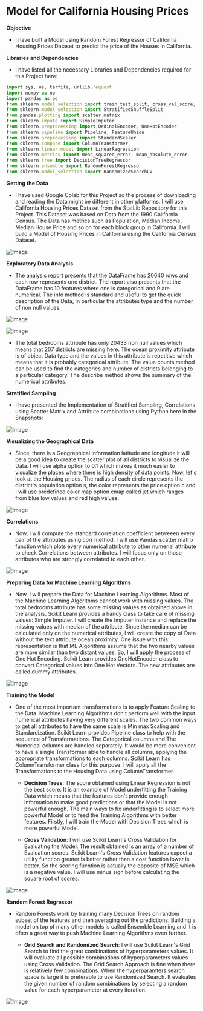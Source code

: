 # **Model for California Housing Prices**

**Objective**
- I have built a Model using Random Forest Regressor of California Housing Prices Dataset to predict the price of the Houses in California.

**Libraries and Dependencies**
- I have listed all the necessary Libraries and Dependencies required for this Project here:

```javascript
import sys, os, tarfile, urllib.request
import numpy as np
import pandas as pd
from sklearn.model_selection import train_test_split, cross_val_score, GridSearchCV
from sklearn.model_selection import StratifiedShuffleSplit
from pandas.plotting import scatter_matrix
from sklearn.impute import SimpleImputer
from sklearn.preprocessing import OrdinalEncoder, OneHotEncoder
from sklearn.pipeline import Pipeline, FeatureUnion
from sklearn.preprocessing import StandardScaler
from sklearn.compose import ColumnTransformer
from sklearn.linear_model import LinearRegression
from sklearn.metrics import mean_squared_error, mean_absolute_error
from sklearn.tree import DecisionTreeRegressor
from sklearn.ensemble import RandomForestRegressor
from sklearn.model_selection import RandomizedSearchCV
```

**Getting the Data**
- I have used Google Colab for this Project so the process of downloading and reading the Data might be different in other platforms. I will use California Housing Prices Dataset from the StatLib Repository for this Project. This Dataset was based on Data from the 1990 California Census. The Data has metrics such as Population, Median Income, Median House Price and so on for each block group in California. I will build a Model of Housing Prices in California using the California Census Dataset.

![Image](https://github.com/ThinamXx/300Days__MachineLearningDeepLearning/blob/main/Images/Day%2010.PNG)

**Exploratory Data Analysis**
- The analysis report presents that the DataFrame has 20640 rows and each row represents one district. The report also presents that the DataFrame has 10 features where one is categorical and 9 are numerical. The info method is standard and useful to get the quick description of the Data, in particular the attributes type and the number of non null values.

![Image](https://github.com/ThinamXx/300Days__MachineLearningDeepLearning/blob/main/Images/Day%2010b.PNG)

![Image](https://github.com/ThinamXx/300Days__MachineLearningDeepLearning/blob/main/Images/Day%2010a.PNG)

- The total bedrooms attribute has only 20433 non null values which means that 207 districts are missing here. The ocean proximity attribute is of object Data type and the values in this attribute is repetitive which means that it is probably categorical attribute. The value counts method can be used to find the categories and number of districts belonging to a particular category. The describe method shows the summary of the numerical attributes.

**Stratified Sampling**
- I have presented the Implementation of Stratified Sampling, Correlations using Scatter Matrix and Attribute combinations using Python here in the Snapshots:

![Image](https://github.com/ThinamXx/300Days__MachineLearningDeepLearning/blob/main/Images/Day%2011a.PNG)

**Visualizing the Geographical Data**
- Since, there is a Geographical Information latitude and longitude it will be a good idea to create the scatter plot of all districts to visualize the Data. I will use alpha option to 0.1 which makes it much easier to visualize the places where there is high density of data points. Now, let's look at the Housing prices. The radius of each circle represents the district's population option s, the color represents the price option c and I will use predefined color map option cmap called jet which ranges from blue low values and red high values.

![Image](https://github.com/ThinamXx/300Days__MachineLearningDeepLearning/blob/main/Images/Day%2011b.PNG)

**Correlations**
- Now, I will compute the standard correlation coefficient betweeen every pair of the attributes using corr method. I will use Pandas scatter matrix function which plots every numerical attribute to other numerial attribute to check Correlations between attributes. I will focus only on those attributes who are strongly correlated to each other.

![Image](https://github.com/ThinamXx/300Days__MachineLearningDeepLearning/blob/main/Images/Day%2011c.PNG)

**Preparing Data for Machine Learning Algorithms**
- Now, I will prepare the Data for Machine Learning Algorithms. Most of the Machine Learning Algorithms cannot work with missing values. The total bedrooms attribute has some missing values as obtained above in the analysis. Scikit Learn provides a handy class to take care of missing values: Simple Imputer. I will create the Imputer instance and replace the missing values with median of the attribute. Since the median can be calculated only on the numerical attributes, I will create the copy of Data without the text attribute ocean proximity. One issue with this representation is that ML Algorithms assume that the two nearby values are more similar than two distant values. So, I will apply the process of One Hot Encoding. Scikit Learn provides OneHotEncoder class to convert Categorical values into One Hot Vectors. The new attributes are called dummy attributes. 

![Image](https://github.com/ThinamXx/300Days__MachineLearningDeepLearning/blob/main/Images/Day%2012a.PNG)

**Training the Model**
- One of the most important transformations is to apply Feature Scaling to the Data. Machine Learning Algorithms don't perform well with the input numerical attributes having very different scales. The two common ways to get all attributes to have the same scale is Min max Scaling and Standardization. Scikit Learn provides Pipeline class to help with the sequence of Transformations. The Categorical columns and The Numerical columns are handled separately. It would be more convenient to have a single Transformer able to handle all columns, applying the appropriate transformations to each columns. Scikit Learn has ColumnTransformer class for this purpose. I will apply all the Transformations to the Housing Data using ColumnTransformer. 
  
  - **Decision Trees**: The score obtained using Linear Regression is not the best score. It is an example of Model underfitting the Training Data which means that the features don't provide enough information to make good predictions or that the Model is not powerful enough. The main ways to fix underfitting is to select more powerful Model or to feed the Training Algorithms with better features. Firstly, I will train the Model with Decision Trees which is more powerful Model. 
  
  - **Cross Validation**: I will use Scikit Learn's Cross Validation for Evaluating the Model. The result obtained is an array of a number of Evaluation scores. Scikit Learn's Cross Validation features expect a utility function greater is better rather than a cost function lower is better. So the scoring fucntion is actually the opposite of MSE which is a negative value. I will use minus sign before calculating the square root of scores.
  
![Image](https://github.com/ThinamXx/300Days__MachineLearningDeepLearning/blob/main/Images/Day%2012b.PNG)

**Random Forest Regressor**
- Random Forests work by training many Decision Trees on random subset of the features and then averaging out the predictions. Building a model on top of many other models is called Ensemble Learning and it is often a great way to push Machine Learning Algorithms even further. 

  - **Grid Search and Randomized Search**: I will use Scikit Learn's Grid Search to find the great combinations of hyperparameters values. It will evaluate all possible combinations of hyperparameters values using Cross Validation. The Grid Search Approach is fine when there is relatively few combinations. When the hyperparamters search space is large it is preferable to use Randomized Search. It evaluates the given number of random combinations by selecting a random value for each hyperparameter at every iteration.
  
![Image](https://github.com/ThinamXx/300Days__MachineLearningDeepLearning/blob/main/Images/Day%2013.PNG)
  
